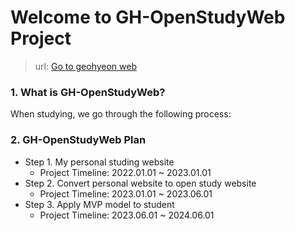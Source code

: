# Welcome to GH-OpenStudyWeb Project
> url: [Go to geohyeon web](http://www.geohyeon.com)

### 1. What is GH-OpenStudyWeb?
When studying, we go through the following process:

### 2. GH-OpenStudyWeb Plan
* Step 1. My personal studing website <br>
  *  Project Timeline: 2022.01.01 ~ 2023.01.01 
* Step 2. Convert personal website to open study website   <br>
  *  Project Timeline: 2023.01.01 ~ 2023.06.01
* Step 3. Apply MVP model to student
  *  Project Timeline: 2023.06.01 ~ 2024.06.01


